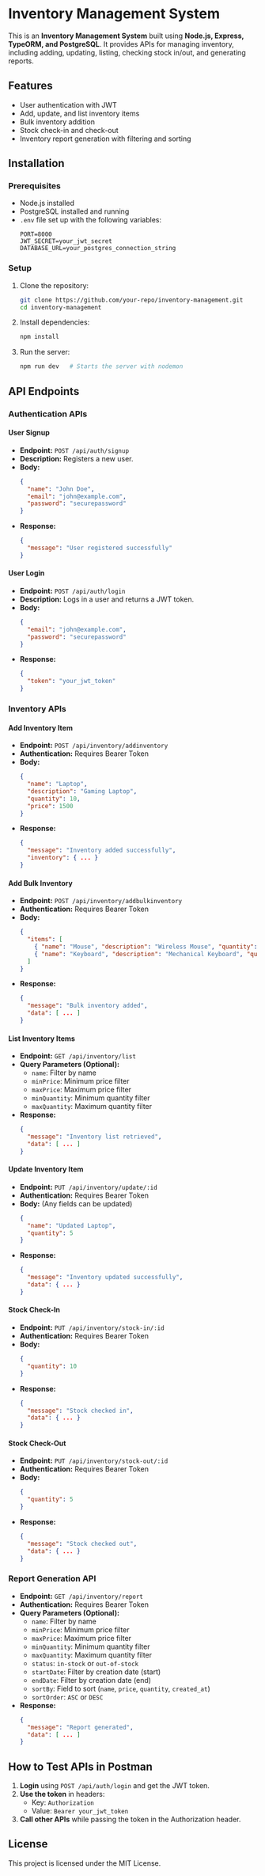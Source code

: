 # Inventory Management System

This is an **Inventory Management System** built using **Node.js, Express, TypeORM, and PostgreSQL**. It provides APIs for managing inventory, including adding, updating, listing, checking stock in/out, and generating reports.

## Features
- User authentication with JWT
- Add, update, and list inventory items
- Bulk inventory addition
- Stock check-in and check-out
- Inventory report generation with filtering and sorting

## Installation

### Prerequisites
- Node.js installed
- PostgreSQL installed and running
- `.env` file set up with the following variables:
  ```env
  PORT=8000
  JWT_SECRET=your_jwt_secret
  DATABASE_URL=your_postgres_connection_string
  ```

### Setup
1. Clone the repository:
   ```sh
   git clone https://github.com/your-repo/inventory-management.git
   cd inventory-management
   ```
2. Install dependencies:
   ```sh
   npm install
   ```
3. Run the server:
   ```sh
   npm run dev   # Starts the server with nodemon
   ```

## API Endpoints

### **Authentication APIs**

#### **User Signup**
- **Endpoint:** `POST /api/auth/signup`
- **Description:** Registers a new user.
- **Body:**
  ```json
  {
    "name": "John Doe",
    "email": "john@example.com",
    "password": "securepassword"
  }
  ```
- **Response:**
  ```json
  {
    "message": "User registered successfully"
  }
  ```

#### **User Login**
- **Endpoint:** `POST /api/auth/login`
- **Description:** Logs in a user and returns a JWT token.
- **Body:**
  ```json
  {
    "email": "john@example.com",
    "password": "securepassword"
  }
  ```
- **Response:**
  ```json
  {
    "token": "your_jwt_token"
  }
  ```

### **Inventory APIs**

#### **Add Inventory Item**
- **Endpoint:** `POST /api/inventory/addinventory`
- **Authentication:** Requires Bearer Token
- **Body:**
  ```json
  {
    "name": "Laptop",
    "description": "Gaming Laptop",
    "quantity": 10,
    "price": 1500
  }
  ```
- **Response:**
  ```json
  {
    "message": "Inventory added successfully",
    "inventory": { ... }
  }
  ```

#### **Add Bulk Inventory**
- **Endpoint:** `POST /api/inventory/addbulkinventory`
- **Authentication:** Requires Bearer Token
- **Body:**
  ```json
  {
    "items": [
      { "name": "Mouse", "description": "Wireless Mouse", "quantity": 50, "price": 20 },
      { "name": "Keyboard", "description": "Mechanical Keyboard", "quantity": 30, "price": 80 }
    ]
  }
  ```
- **Response:**
  ```json
  {
    "message": "Bulk inventory added",
    "data": [ ... ]
  }
  ```

#### **List Inventory Items**
- **Endpoint:** `GET /api/inventory/list`
- **Query Parameters (Optional):**
  - `name`: Filter by name
  - `minPrice`: Minimum price filter
  - `maxPrice`: Maximum price filter
  - `minQuantity`: Minimum quantity filter
  - `maxQuantity`: Maximum quantity filter
- **Response:**
  ```json
  {
    "message": "Inventory list retrieved",
    "data": [ ... ]
  }
  ```

#### **Update Inventory Item**
- **Endpoint:** `PUT /api/inventory/update/:id`
- **Authentication:** Requires Bearer Token
- **Body:** (Any fields can be updated)
  ```json
  {
    "name": "Updated Laptop",
    "quantity": 5
  }
  ```
- **Response:**
  ```json
  {
    "message": "Inventory updated successfully",
    "data": { ... }
  }
  ```

#### **Stock Check-In**
- **Endpoint:** `PUT /api/inventory/stock-in/:id`
- **Authentication:** Requires Bearer Token
- **Body:**
  ```json
  {
    "quantity": 10
  }
  ```
- **Response:**
  ```json
  {
    "message": "Stock checked in",
    "data": { ... }
  }
  ```

#### **Stock Check-Out**
- **Endpoint:** `PUT /api/inventory/stock-out/:id`
- **Authentication:** Requires Bearer Token
- **Body:**
  ```json
  {
    "quantity": 5
  }
  ```
- **Response:**
  ```json
  {
    "message": "Stock checked out",
    "data": { ... }
  }
  ```

### **Report Generation API**
- **Endpoint:** `GET /api/inventory/report`
- **Authentication:** Requires Bearer Token
- **Query Parameters (Optional):**
  - `name`: Filter by name
  - `minPrice`: Minimum price filter
  - `maxPrice`: Maximum price filter
  - `minQuantity`: Minimum quantity filter
  - `maxQuantity`: Maximum quantity filter
  - `status`: `in-stock` or `out-of-stock`
  - `startDate`: Filter by creation date (start)
  - `endDate`: Filter by creation date (end)
  - `sortBy`: Field to sort (`name`, `price`, `quantity`, `created_at`)
  - `sortOrder`: `ASC` or `DESC`
- **Response:**
  ```json
  {
    "message": "Report generated",
    "data": [ ... ]
  }
  ```

## How to Test APIs in Postman
1. **Login** using `POST /api/auth/login` and get the JWT token.
2. **Use the token** in headers:
   - Key: `Authorization`
   - Value: `Bearer your_jwt_token`
3. **Call other APIs** while passing the token in the Authorization header.

## License
This project is licensed under the MIT License.



